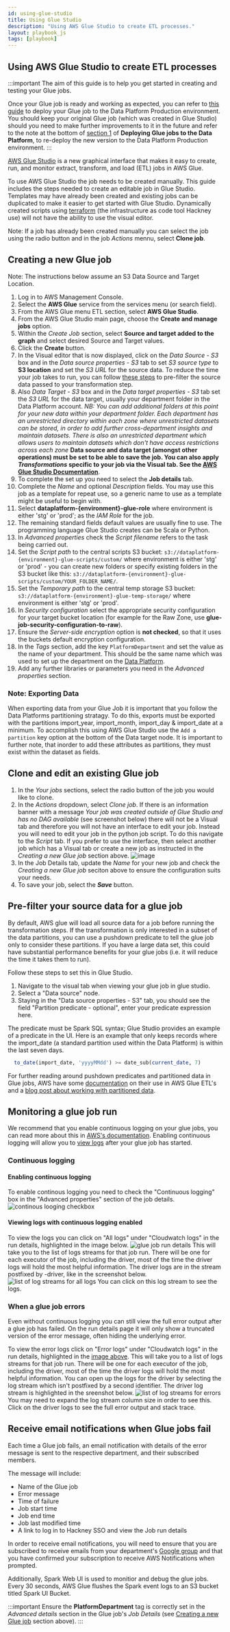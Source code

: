```yaml
---
id: using-glue-studio
title: Using Glue Studio
description: "Using AWS Glue Studio to create ETL processes."
layout: playbook_js
tags: [playbook]
---
```


## Using AWS Glue Studio to create ETL processes

:::important
The aim of this guide is to help you get started in creating and testing your Glue jobs.

Once your Glue job is ready and working as expected, you can refer to [this guide][deploy-glue-jobs]
to deploy your Glue job to the Data Platform Production environment. You should keep your original Glue job (which was created in Glue Studio) should you need to make further improvements to it in the future
and refer to the note at the bottom of [section 1][updating-job-script] of **Deploying Glue jobs to the Data Platform**, to re-deploy the new version to the Data Platform Production environment.
:::

[AWS Glue Studio][aws-glue-studio] is a new graphical interface that makes it easy to create, run, and monitor extract, transform, and load (ETL) jobs in AWS Glue.

To use AWS Glue Studio the job needs to be created manually. This guide includes the steps needed to create an editable job in Glue Studio. Templates may have already been created and existing jobs can be duplicated to make it easier to get started with Glue Studio. Dynamically created scripts using [terraform][terraform] (the infrastructure as code tool Hackney use) will not have the ability to use the visual editor.

Note: If a job has already been created manually you can select the job using the radio button and in the job _Actions_ mennu, select **Clone job**.

## Creating a new Glue job

Note: The instructions below assume an S3 Data Source and Target Location.

1. Log in to AWS Management Console.
1. Select the **AWS Glue** service from the services menu (or search field).
1. From the AWS Glue menu ETL section, select **AWS Glue Studio**.
1. From the AWS Glue Studio main page, choose the **Create and manage jobs** option.
1. Within the _Create Job_ section, select **Source and target added to the graph** and select desired Source and Target values.
1. Click the **Create** button.
1. In the Visual editor that is now displayed, click on the _Data Source - S3_ box and in the _Data source properties - S3_ tab to set _S3 source type_ to **S3 location** and set the _S3 URL_ for the source data. To reduce the time your job takes to run, you can follow [these steps][pushdown-predicates] to pre-filter the source data passed to your transformation step.
1. Also _Data Target - S3_ box and in the _Data target properties - S3_ tab set the _S3 URL_ for the data target, usually your department folder in the Data Platform account.
   _NB: You can add additional folders at this point for your new data within your department folder. Each department has an unrestricted directory within each zone where unrestricted datasets can be stored, in order to add further cross-department insights and maintain datasets. There is also an unrestricted department which allows users to maintain datasets which don't have access restrictions across each zone_
   **Data source and data target (amongst other operations) must be set to be able to save the job. You can also apply _Transformations_ specific to your job via the Visual tab. See the [AWS Glue Studio Documentation][aws-glue-studio-documentation]**.
1. To complete the set up you need to select the **Job details** tab.
1. Complete the _Name_ and optional _Description_ fields. You may use this job as a template for repeat use, so a generic name to use as a template might be useful to begin with.
1. Select **dataplatform-{environment}-glue-role** where environment is either 'stg' or 'prod'; as the _IAM Role_ for the job.
1. The remaining standard fields default values are usually fine to use. The programming language Glue Studio creates can be Scala or Python.
1. In _Advanced properties_ check the _Script filename_ refers to the task being carried out.
1. Set the _Script path_ to the central scripts S3 bucket: `s3://dataplatform-{environment}-glue-scripts/custom/` where environment is either 'stg' or 'prod' - you can create new folders or specify existing folders in the S3 bucket like this: `s3://dataplatform-{environment}-glue-scripts/custom/YOUR_FOLDER_NAME/`.
1. Set the _Temporary path_ to the central temp storage S3 bucket: `s3://dataplatform-{environment}-glue-temp-storage/` where environment is either 'stg' or 'prod'.
1. In _Security configuration_ select the appropriate security configuration for your target bucket location (for example for the Raw Zone, use **glue-job-security-configuration-to-raw**).
1. Ensure the _Server-side encryption_ option is **not checked**, so that it uses the buckets default encryption configuration.
1. In the _Tags_ section, add the key `PlatformDepartment` and set the value as the name of your department.
   This should be the same name which was used to set up the department on the [Data Platform][data-platform].
1. Add any further libraries or parameters you need in the _Advanced properties_ section.

### Note: Exporting Data

When exporting data from your Glue Job it is important that you follow the Data Platforms partitioning stratagy. To do this, exports must be exported with the partitions import_year, import_month, import_day & import_date at a minimum. To accomplish this using AWS Glue Studio use the `Add a partition` key option at the bottom of the Data target node. It is important to further note, that inorder to add these attributes as partitions, they must exist within the dataset as fields.

## Clone and edit an existing Glue job

1. In the _Your jobs_ sections, select the radio button of the job you would like to clone.
2. In the _Actions_ dropdown, select _Clone job_. If there is an information banner with a message _Your job was created outside of Glue Studio and has no DAG available_ (see screenshot below) there will not be a Visual tab and therefore you will not have an interface to edit your job. Instead you will need to edit your job in the python job script. To do this navigate to the _Script_ tab. If you prefer to use the interface, then select another job which has a Visual tab or create a new job as instructed in the _Creating a new Glue job_ section above.
   ![image](https://user-images.githubusercontent.com/46002877/114702251-bcac0500-9d1b-11eb-8475-814523fd58dc.png)
3. In the Job Details tab, update the _Name_ for your new job and check the _Creating a new Glue job_ seciton above to ensure the configuration suits your needs.
4. To save your job, select the **_Save_** button.

## Pre-filter your source data for a glue job

By default, AWS glue will load all source data for a job before running the transformation steps.
If the transformation is only interested in a subset of the data partitions, you can use a pushdown predicate to tell the glue job only to consider these partitions.
If you have a large data set, this could have substantial performance benefits for your glue jobs (i.e. it will reduce the time it takes them to run).

Follow these steps to set this in Glue Studio.

1. Navigate to the visual tab when viewing your glue job in glue studio.
1. Select a "Data source" node.
1. Staying in the "Data source properties - S3" tab, you should see the field "Partition predicate - optional", enter your predicate expression here.

The predicate must be Spark SQL syntax; Glue Studio provides an example of a predicate in the UI.
Here is an example that only keeps records where the import_date (a standard partition used within the Data Platform) is within the last seven days.

```sql
  to_date(import_date, 'yyyyMMdd') >= date_sub(current_date, 7)
```

For further reading around pushdown predicates and partitioned data in Glue jobs, AWS have some [documentation][aws-managing-partitions-docs] on their use in AWS Glue ETL's and a [blog post about working with partitioned data][aws-partitions-blog-post].

## Monitoring a glue job run

We recommend that you enable continuous logging on your glue jobs, you can read more about this in [AWS's documentation][aws-docs-continuous-logging].
Enabling continuous logging will allow you to [view logs][aws-docs-viewing-logs] after your glue job has started. 

### Continuous logging

#### Enabling continuous logging

To enable continous logging you need to check the "Continuous logging" box in the "Advanced properties" section of the job details.
![continous looging checkbox](../../images/glue_studio_cont_log_checkbox.png)

#### Viewing logs with continuous logging enabled

To view the logs you can click on "All logs" under "Cloudwatch logs" in the run details, highlighted in the image below. 
![glue job run details](../../images/glue_run_details.png)
This will take you to the list of logs streams for that job run.
There will be one for each executor of the job, including the driver, most of the time the driver logs will hold the most helpful information.
The driver logs are in the stream postfixed by -driver, like in the screenshot below.
![list of log streams for all logs](../../images/glue_all_log_streams.png)
You can click on this log stream to see the logs. 

### When a glue job errors

Even without continuous logging you can still view the full error output after a glue job has failed.
On the run details page it will only show a truncated version of the error message, often hiding the underlying error.

To view the error logs click on "Error logs" under "Cloudwatch logs" in the run details, highlighted in the [image above](#viewing-logs-with-continuous-logging-enabled).
This will take you to a list of logs streams for that job run.
There will be one for each executor of the job, including the driver, most of the time the driver logs will hold the most helpful information.
You can open up the logs for the driver by selecting the log stream which isn't postfixed by a second identifier.
The driver log stream is highlighted in the sreenshot below.
![list of log streams for errors](../../images/glue_error_log_streams.png)
You may need to expand the log stream column size in order to see this.
Click on the driver logs to see the full error output and stack trace.

## Receive email notifications when Glue jobs fail

Each time a Glue job fails, an email notification with details of the error message is sent to the respective department, and their subscribed members.

The message will include:

- Name of the Glue job
- Error message
- Time of failure
- Job start time
- Job end time
- Job last modified time
- A link to log in to Hackney SSO and view the Job run details

In order to receive email notifications, you will need to ensure that you are subscribed to receive emails from your department's [Google group][google-groups] and that you have confirmed your subscription to receive AWS Notifications when prompted.

Additionally, Spark Web UI is used to monitior and debug the glue jobs. Every 30 seconds, AWS Glue flushes the Spark event logs to an S3 bucket titled Spark UI Bucket.

:::important
Ensure the **PlatformDepartment** tag is correctly set in the _Advanced details_ section in the Glue job's _Job Details_ (see [Creating a new Glue job](#creating-a-new-glue-job) section above).
:::

[google-groups]: https://groups.google.com/my-groups
[data-platform]: https://github.com/LBHackney-IT/Data-Platform/blob/main/terraform/05-departments.tf
[aws-glue-studio]: https://docs.aws.amazon.com/glue/latest/ug/what-is-glue-studio.html
[terraform]: https://www.terraform.io/
[aws-glue-studio-documentation]: https://docs.aws.amazon.com/glue/latest/ug/edit-nodes-chapter.html
[using-glue-studio]: https://playbook.hackney.gov.uk/Data-Platform-Playbook/playbook/using-glue-studio
[deploy-glue-jobs]: ./deploy-glue-jobs
[updating-job-script]: ./deploy-glue-jobs#1-add-your-script-to-the-data-platform-project-using-the-github-ui
[pushdown-predicates]: #pre-filter-your-source-data-for-a-glue-job
[aws-partitions-blog-post]: https://aws.amazon.com/blogs/big-data/work-with-partitioned-data-in-aws-glue/
[aws-managing-partitions-docs]: https://docs.aws.amazon.com/glue/latest/dg/aws-glue-programming-etl-partitions.html
[aws-docs-continuous-logging]: https://docs.aws.amazon.com/glue/latest/dg/monitor-continuous-logging.html
[aws-docs-viewing-logs]: https://docs.aws.amazon.com/glue/latest/dg/monitor-continuous-logging-view.html
